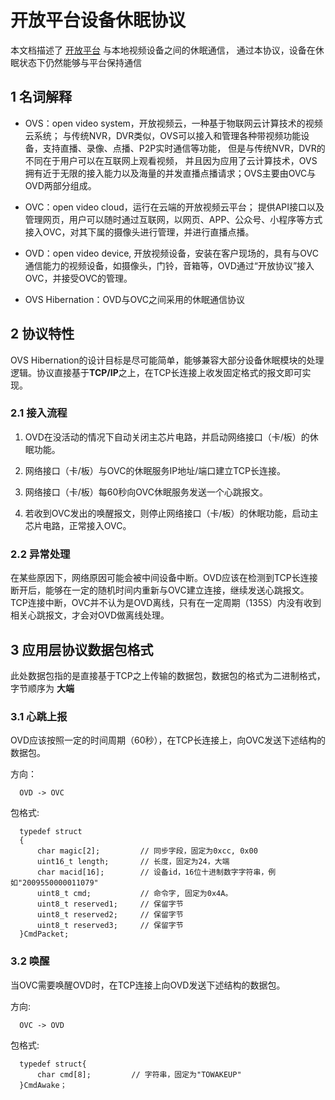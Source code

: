 # 开放平台设备休眠协议

本文档描述了 [开放平台](http://) 与本地视频设备之间的休眠通信，
通过本协议，设备在休眠状态下仍然能够与平台保持通信

## 1 名词解释

- OVS：open video system，开放视频云，一种基于物联网云计算技术的视频云系统；
  与传统NVR，DVR类似，OVS可以接入和管理各种带视频功能设备，支持直播、录像、点播、P2P实时通信等功能，
  但是与传统NVR，DVR的不同在于用户可以在互联网上观看视频，
  并且因为应用了云计算技术，OVS拥有近于无限的接入能力以及海量的并发直播点播请求；OVS主要由OVC与OVD两部分组成。

- OVC：open video cloud，运行在云端的开放视频云平台；
  提供API接口以及管理网页，用户可以随时通过互联网，以网页、APP、公众号、小程序等方式接入OVC，对其下属的摄像头进行管理，并进行直播点播。

- OVD：open video device, 开放视频设备，安装在客户现场的，具有与OVC通信能力的视频设备，如摄像头，门铃，音箱等，OVD通过“开放协议”接入OVC，并接受OVC的管理。

- OVS Hibernation：OVD与OVC之间采用的休眠通信协议

## 2 协议特性


OVS Hibernation的设计目标是尽可能简单，能够兼容大部分设备休眠模块的处理逻辑。协议直接基于**TCP/IP**之上，在TCP长连接上收发固定格式的报文即可实现。


### 2.1 接入流程


1. OVD在没活动的情况下自动关闭主芯片电路，并启动网络接口（卡/板）的休眠功能。

2. 网络接口（卡/板）与OVC的休眠服务IP地址/端口建立TCP长连接。

3. 网络接口（卡/板）每60秒向OVC休眠服务发送一个心跳报文。

4. 若收到OVC发出的唤醒报文，则停止网络接口（卡/板）的休眠功能，启动主芯片电路，正常接入OVC。

### 2.2 异常处理

在某些原因下，网络原因可能会被中间设备中断。OVD应该在检测到TCP长连接断开后，能够在一定的随机时间内重新与OVC建立连接，继续发送心跳报文。
TCP连接中断，OVC并不认为是OVD离线，只有在一定周期（135S）内没有收到相关心跳报文，才会对OVD做离线处理。


## 3 应用层协议数据包格式

此处数据包指的是直接基于TCP之上传输的数据包，数据包的格式为二进制格式，字节顺序为 **大端**

### 3.1 心跳上报

OVD应该按照一定的时间周期（60秒），在TCP长连接上，向OVC发送下述结构的数据包。

方向： 

```
  OVD -> OVC
```

包格式:  

```
  typedef struct
  {
      char magic[2];         // 同步字段，固定为0xcc, 0x00
      uint16_t length;       // 长度，固定为24，大端
      char macid[16];        // 设备id，16位十进制数字字符串，例如"2009550000011079"
      uint8_t cmd;           // 命令字, 固定为0x4A。
      uint8_t reserved1;     // 保留字节
      uint8_t reserved2;     // 保留字节      
      uint8_t reserved3;     // 保留字节         
  }CmdPacket;
```


### 3.2 唤醒

当OVC需要唤醒OVD时，在TCP连接上向OVD发送下述结构的数据包。

方向:    
```
  OVC -> OVD
```  
  
包格式:   
```
  typedef struct{
      char cmd[8];         // 字符串，固定为"TOWAKEUP"
  }CmdAwake；
```
